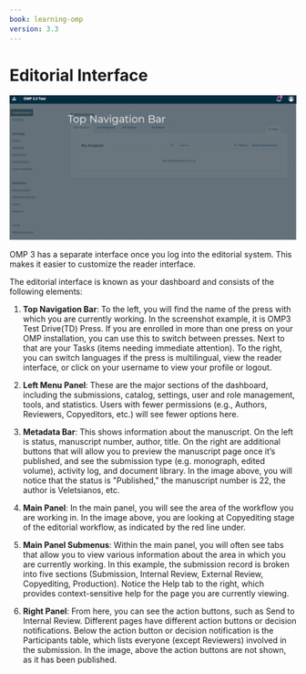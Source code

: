 ```yaml
---
book: learning-omp
version: 3.3
---
```

# Editorial Interface

![](./assets/omp3.3_dashboard.gif)

OMP 3 has a separate interface once you log into the editorial system. This makes it easier to customize the reader interface.

The editorial interface is known as your dashboard and consists of the following elements:

1. __Top Navigation Bar__: To the left, you will find the name of the press with which you are currently working. In the screenshot example, it is OMP3 Test Drive(TD) Press. If you are enrolled in more than one press on your OMP installation, you can use this to switch between presses. Next to that are your Tasks (items needing immediate attention). To the right, you can switch languages if the press is multilingual, view the reader interface, or click on your username to view your profile or logout.

2. __Left Menu Panel__: These are the major sections of the dashboard, including the submissions, catalog, settings, user and role management, tools, and statistics. Users with fewer permissions (e.g., Authors, Reviewers, Copyeditors, etc.) will see fewer options here.

3. __Metadata Bar__: This shows information about the manuscript. On the left is status, manuscript number, author, title. On the right are additional buttons that will allow you to preview the manuscript page once it’s published, and see the submission type (e.g. monograph, edited volume), activity log, and document library. In the image above, you will notice that the status is "Published," the manuscript number is 22, the author is Veletsianos, etc.

4. __Main Panel__: In the main panel, you will see the area of the workflow you are working in. In the image above, you are looking at Copyediting stage of the editorial workflow, as indicated by the red line under.

5. __Main Panel Submenus__: Within the main panel, you will often see tabs that allow you to view various information about the area in which you are currently working. In this example, the submission record is broken into five sections (Submission, Internal Review, External Review, Copyediting, Production). Notice the Help tab to the right, which provides context-sensitive help for the page you are currently viewing.

6. __Right Panel__: From here, you can see the action buttons, such as Send to Internal Review. Different pages have different action buttons or decision notifications. Below the action button or decision notification is the Participants table, which lists everyone (except Reviewers) involved in the submission. In the image, above the action buttons are not shown, as it has been published.
